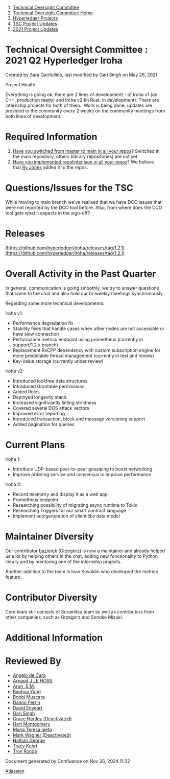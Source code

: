1. [Technical Oversight Committee](index.html)
2. [Technical Oversight Committee Home](Technical-Oversight-Committee-Home_21430274.html)
3. [Hyperledger Projects](Hyperledger-Projects_21447704.html)
4. [TSC Project Updates](TSC-Project-Updates_21430854.html)
5. [2021 Project Updates](2021-Project-Updates_21452543.html)

# Technical Oversight Committee : 2021 Q2 Hyperledger Iroha

Created by Sara Garifullina, last modified by Gari Singh on May 26, 2021

Project Health

Everything is going ok: there are 2 lines of development - of Iroha v1 (on C++, production ready) and Iroha v2 (in Rust, in development). There are internship projects for both of them.  Work is being done, updates are provided to the community every 2 weeks on the community meetings from both lines of development.

# Required Information

1. [Have you switched from master to main in all your repos](https://lf-hyperledger.atlassian.net/wiki/display/TSC/Projects+have+two+quarters+to+comply+with+common+repo+structure?focusedCommentId=21452776)? Switched in the main repository, others (library repositories) are not yet
2. [Have you implemented repolinter.json in all your repos](https://lf-hyperledger.atlassian.net/wiki/display/TSC/Common+Repo+structure)? We believe that [Ry Jones](https://lf-hyperledger.atlassian.net/wiki/people/557058:078cecfc-fb17-4d9a-8759-b5b74efa6850?ref=confluence) added it to the repos.

# Questions/Issues for the TSC

While moving to main branch we've realised that we have DCO issues that were not reported by the DCO tool before. Also, from where does the DCO tool gets what it expects in the sign-off?

# Releases

[https://github.com/hyperledger/iroha/releases/tag/1.2.1](https://github.com/hyperledger/iroha/releases/tag/1.2.1)

# Overall Activity in the Past Quarter

In general, communication is going smoothly, we try to answer questions that come to the chat and also hold our bi-weekly meetings synchronously. 

Regarding some more technical developments:

Iroha v1:

- Performance degradation fix
- Stability fixes that handle cases when other nodes are not accessible or have slow connection
- Performance metrics endpoint using prometheus (currently in support/1.2.x branch)
- Replacement RxCPP dependency with custom subscription engine for more predictable thread management (currently in test and review)
- Key-Value storage (currently under review)

Iroha v2: 

- Introduced lockfree data structures
- Introduced Grantable permissions
- Added Roles
- Deployed longevity stand
- Increased significantly linting strictness
- Covered several DOS attack vectors
- Improved error reporting
- Introduced transaction, block and message versioning support
- Added pagination for queries

# Current Plans

Iroha 1:

- Introduce UDP-based peer-to-peer gossiping to boost networking
- Improve ordering service and consensus to improve performance

Iroha 2:

- Record telemetry and display it as a web app
- Prometheus endpoint
- Researching possibility of migrating async runtime to Tokio
- Researching Triggers for our smart contract language
- Implement autogeneration of client libs data model

# Maintainer Diversity

Our contributor [baziorek](https://lf-hyperledger.atlassian.net/wiki/people/70121:fcfd1447-e409-47ac-bf14-f78e6031899d?ref=confluence) (Grzegorz) is now a maintainer and already helped us a lot by helping others in the chat, adding new functionality to Python library and by mentoring one of the internship projects. 

Another addition to the team is Ivan Kuvaldin who developed the metrics feature. 

# Contributor Diversity

Core team still consists of Soramitsu team as well as contributors from other companies, such as Grzegorz and Sonoko Mizuki.

# Additional Information

# Reviewed By

- [Angelo de Caro](https://lf-hyperledger.atlassian.net/wiki/people/70121:d6b0f0e4-825f-4f16-88e1-4d14e95f2f10?ref=confluence)
- [Arnaud J LE HORS](https://lf-hyperledger.atlassian.net/wiki/people/70121:0e75e3b8-500a-4067-9f7e-ed46e91bcb9d?ref=confluence)
- [Arun .S.M.](https://lf-hyperledger.atlassian.net/wiki/people/621a0e5097d313006ba7386a?ref=confluence)
- [Baohua Yang](https://lf-hyperledger.atlassian.net/wiki/people/557058:17d87dbf-05fe-4c1b-84cf-fd69f7fcbb20?ref=confluence)
- [Bobbi Muscara](https://lf-hyperledger.atlassian.net/wiki/people/5c4cb1b7d8bbb7445c0a457e?ref=confluence)
- [Danno Ferrin](https://lf-hyperledger.atlassian.net/wiki/people/5b7f2d80c4e4892a5b789551?ref=confluence)
- [David Enyeart](https://lf-hyperledger.atlassian.net/wiki/people/712020:30d7e775-8a5d-4896-8950-8da2af027639?ref=confluence)
- [Gari Singh](https://lf-hyperledger.atlassian.net/wiki/people/557058:51429e31-90f4-4684-b7cd-9a4fe15ff188?ref=confluence)
- [Grace Hartley (Deactivated)](https://lf-hyperledger.atlassian.net/wiki/people/5c3e0cd1ff324728a1db2448?ref=confluence)
- [Hart Montgomery](https://lf-hyperledger.atlassian.net/wiki/people/712020:86f447c0-86dc-43b3-ac03-6a31923bbb84?ref=confluence)
- [María Teresa nieto](https://lf-hyperledger.atlassian.net/wiki/people/5d36fa46af1d920bc99755b6?ref=confluence)
- [Mark Wagner (Deactivated)](https://lf-hyperledger.atlassian.net/wiki/people/70121:81b88945-c9ef-40fe-9224-207bdb280922?ref=confluence)
- [Nathan George](https://lf-hyperledger.atlassian.net/wiki/people/712020:3e7556ab-cdb8-47f5-8b68-12a3378021fd?ref=confluence)
- [Tracy Kuhrt](https://lf-hyperledger.atlassian.net/wiki/people/712020:eb6ae9c3-aa8e-40ba-9dab-a6969b1ac52e?ref=confluence)
- [Troy Ronda](https://lf-hyperledger.atlassian.net/wiki/people/557058:c854f35a-2b58-4be3-9003-ca2a67495580?ref=confluence)

Document generated by Confluence on Nov 26, 2024 11:22

[Atlassian](http://www.atlassian.com/)
